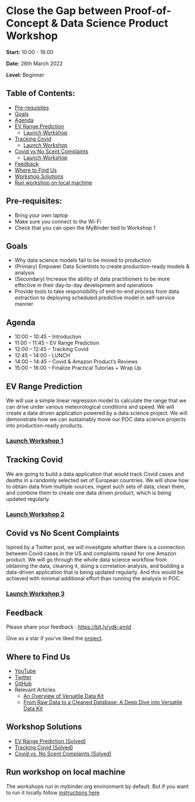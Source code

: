 # Close the Gap between Proof-of-Concept & Data Science Product Workshop
**Start:** 10:00 - 16:00

**Date:** 26th March 2022

**Level:** Beginner
## Table of Contents:
- [Pre-requisites](#Pre-requisites)
- [Goals](#Goals)
- [Agenda](#Agenda)
- [EV Range Prediction](#EV-Range-Prediction)
    - [Launch Workshop](#Launch-Workshop-1)
- [Tracking Covid](#Tracking-Covid)
    - [Launch Workshop](#Launch-Workshop-2)
- [Covid vs No Scent Complaints](#Covid-vs-No-Scent-Complaints)
    - [Launch Workshop](#Launch-Workshop-3)
- [Feedback](#Feedback)
- [Where to Find Us](#Where-to-Find-Us)
- [Workshop Solutions](#Workshop-Solutions)
- [Run workshop on local machine](#run-workshop-on-local-machine)

## Pre-requisites:
- Bring your own laptop
- Make sure you connect to the Wi-Fi
- Check that you can open the MyBinder tied to Workshop 1

## Goals
- Why data science models fail to be moved to production​
- (Primary) Empower Data Scientists to create production-ready models & analysis​
- (Secondary) Increase the ability of data practitioners to be more effective in their day-to-day development and operations​
- Provide tools to take responsibility of end-to-end process from data extraction to deploying scheduled predictive model in self-service manner​

## Agenda
- 10:00 – 10:45 – Introduction
- 11:00 – 11:45 – EV Range Prediction
- 12:00 – 12:45 – Tracking Covid
- 12:45 – 14:00 - LUNCH
- 14:00 – 14:45 – Covid & Amazon Product’s Reviews
- 15:00 – 16:00 – Finalize Practical Tutorias + Wrap Up
## EV Range Prediction
We will use a simple linear regression model to calculate the range that we can drive under various meteorological conditions and speed.
We will create a data driven application powered by a data science project. We will demonstrate how we can sustainably move our POC data science projects into production-ready products.
### [Launch Workshop 1](https://github.com/versatile-data-kit-amld/linear-regression-example-unsolved)
## Tracking Covid
We are going to build a data application that would track Covid cases and deaths in a randomly selected set of European countries. We will show how to obtain data from multiple sources, ingest such sets of data, clean them, and combine them to create one data driven product, which is being updated regularly.
### [Launch Workshop 2](https://github.com/versatile-data-kit-amld/tracking-covid-cases-deaths-example-unsolved)
## Covid vs No Scent Complaints
Ispired by a Twitter post, we will investigate whether there is a connection between Covid cases in the US and complaints raised for one Amazon product.
We will go through the whole data science workflow from obtaining the data, cleaning it, doing a correlation analysis, and building a data-driven application that is being updated regularly. And this would be achieved with minimal additional effort than running the analysis in POC.
### [Launch Workshop 3](https://github.com/versatile-data-kit-amld/correlation-example-unsolved)

## Feedback
Please share your feedback : https://bit.ly/vdk-amld

Give as a star if you've liked the [project](https://github.com/vmware/versatile-data-kit).

## Where to Find Us
- [YouTube](https://www.youtube.com/channel/UCasf2Q7X8nF7S4VEmcTHJ0Q/about)
- [Twitter](https://twitter.com/vdkproject)
- [GitHub](https://github.com/vmware/versatile-data-kit)
- Relevant Articles
    - [An Overview of Versatile Data Kit](https://towardsdatascience.com/an-overview-of-versatile-data-kit-a812cfb26de7)
    - [From Raw Data to a Cleaned Database: A Deep Dive into Versatile Data Kit](https://towardsdatascience.com/from-raw-data-to-a-cleaned-database-a-deep-dive-into-versatile-data-kit-ab5fd992a02e)
## Workshop Solutions
- [EV Range Prediction (Solved)](https://github.com/versatile-data-kit-amld/linear-regression-example-solved)
- [Tracking Covid (Solved)](https://github.com/versatile-data-kit-amld/tracking-covid-cases-deaths-example-solved)
- [Covid vs. No Scent Complaints (Solved)](https://github.com/versatile-data-kit-amld/correlation-example-solved)


## Run workshop on local machine

The workshops run in mybinder.org environment by default. But if you want to run it locally follow [instructions here](https://github.com/versatile-data-kit-amld/workshop/blob/main/backup/local_instructions.md)
